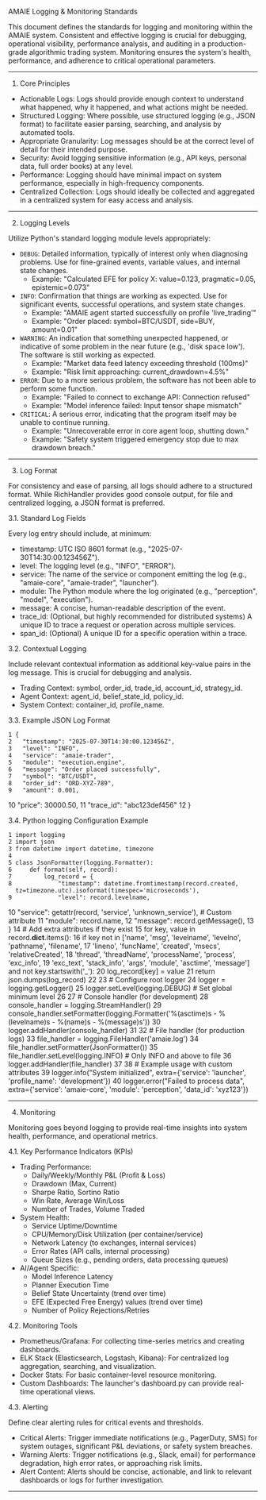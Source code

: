AMAIE Logging & Monitoring Standards

  This document defines the standards for logging and monitoring within the AMAIE system.
  Consistent and effective logging is crucial for debugging, operational visibility,
  performance analysis, and auditing in a production-grade algorithmic trading system.
  Monitoring ensures the system's health, performance, and adherence to critical
  operational parameters.

  ---

  1. Core Principles

   * Actionable Logs: Logs should provide enough context to understand what happened, why
     it happened, and what actions might be needed.
   * Structured Logging: Where possible, use structured logging (e.g., JSON format) to
     facilitate easier parsing, searching, and analysis by automated tools.
   * Appropriate Granularity: Log messages should be at the correct level of detail for
     their intended purpose.
   * Security: Avoid logging sensitive information (e.g., API keys, personal data, full
     order books) at any level.
   * Performance: Logging should have minimal impact on system performance, especially in
     high-frequency components.
   * Centralized Collection: Logs should ideally be collected and aggregated in a
     centralized system for easy access and analysis.

  ---

  2. Logging Levels

  Utilize Python's standard logging module levels appropriately:

   * `DEBUG`: Detailed information, typically of interest only when diagnosing problems. Use
     for fine-grained events, variable values, and internal state changes.
       * Example: "Calculated EFE for policy X: value=0.123, pragmatic=0.05,
         epistemic=0.073"
   * `INFO`: Confirmation that things are working as expected. Use for significant events,
     successful operations, and system state changes.
       * Example: "AMAIE agent started successfully on profile 'live_trading'"
       * Example: "Order placed: symbol=BTC/USDT, side=BUY, amount=0.01"
   * `WARNING`: An indication that something unexpected happened, or indicative of some
     problem in the near future (e.g., 'disk space low'). The software is still working as
     expected.
       * Example: "Market data feed latency exceeding threshold (100ms)"
       * Example: "Risk limit approaching: current_drawdown=4.5%"
   * `ERROR`: Due to a more serious problem, the software has not been able to perform some
     function.
       * Example: "Failed to connect to exchange API: Connection refused"
       * Example: "Model inference failed: Input tensor shape mismatch"
   * `CRITICAL`: A serious error, indicating that the program itself may be unable to
     continue running.
       * Example: "Unrecoverable error in core agent loop, shutting down."
       * Example: "Safety system triggered emergency stop due to max drawdown breach."

  ---

  3. Log Format

  For consistency and ease of parsing, all logs should adhere to a structured format.
  While RichHandler provides good console output, for file and centralized logging, a
  JSON format is preferred.

  3.1. Standard Log Fields

  Every log entry should include, at minimum:

   * timestamp: UTC ISO 8601 format (e.g., "2025-07-30T14:30:00.123456Z").
   * level: The logging level (e.g., "INFO", "ERROR").
   * service: The name of the service or component emitting the log (e.g., "amaie-core",
     "amaie-trader", "launcher").
   * module: The Python module where the log originated (e.g., "perception", "model",
     "execution").
   * message: A concise, human-readable description of the event.
   * trace_id: (Optional, but highly recommended for distributed systems) A unique ID to
     trace a request or operation across multiple services.
   * span_id: (Optional) A unique ID for a specific operation within a trace.

  3.2. Contextual Logging

  Include relevant contextual information as additional key-value pairs in the log
  message. This is crucial for debugging and analysis.

   * Trading Context: symbol, order_id, trade_id, account_id, strategy_id.
   * Agent Context: agent_id, belief_state_id, policy_id.
   * System Context: container_id, profile_name.

  3.3. Example JSON Log Format

    1 {
    2   "timestamp": "2025-07-30T14:30:00.123456Z",
    3   "level": "INFO",
    4   "service": "amaie-trader",
    5   "module": "execution.engine",
    6   "message": "Order placed successfully",
    7   "symbol": "BTC/USDT",
    8   "order_id": "ORD-XYZ-789",
    9   "amount": 0.001,
   10   "price": 30000.50,
   11   "trace_id": "abc123def456"
   12 }

  3.4. Python logging Configuration Example

    1 import logging
    2 import json
    3 from datetime import datetime, timezone
    4 
    5 class JsonFormatter(logging.Formatter):
    6     def format(self, record):
    7         log_record = {
    8             "timestamp": datetime.fromtimestamp(record.created,
      tz=timezone.utc).isoformat(timespec='microseconds'),
    9             "level": record.levelname,
   10             "service": getattr(record, 'service', 'unknown_service'), # 
      Custom attribute
   11             "module": record.name,
   12             "message": record.getMessage(),
   13         }
   14         # Add extra attributes if they exist
   15         for key, value in record.__dict__.items():
   16             if key not in ['name', 'msg', 'levelname', 'levelno', 'pathname',
      'filename',
   17                            'lineno', 'funcName', 'created', 'msecs',
      'relativeCreated',
   18                            'thread', 'threadName', 'processName', 'process',
      'exc_info',
   19                            'exc_text', 'stack_info', 'args', 'module',
      'asctime', 'message'] and not key.startswith('_'):
   20                 log_record[key] = value
   21         return json.dumps(log_record)
   22 
   23 # Configure root logger
   24 logger = logging.getLogger()
   25 logger.setLevel(logging.DEBUG) # Set global minimum level
   26 
   27 # Console handler (for development)
   28 console_handler = logging.StreamHandler()
   29 console_handler.setFormatter(logging.Formatter('%(asctime)s - %(levelname)s -
      %(name)s - %(message)s'))
   30 logger.addHandler(console_handler)
   31 
   32 # File handler (for production logs)
   33 file_handler = logging.FileHandler('amaie.log')
   34 file_handler.setFormatter(JsonFormatter())
   35 file_handler.setLevel(logging.INFO) # Only INFO and above to file
   36 logger.addHandler(file_handler)
   37 
   38 # Example usage with custom attributes
   39 logger.info("System initialized", extra={'service': 'launcher',
      'profile_name': 'development'})
   40 logger.error("Failed to process data", extra={'service': 'amaie-core',
      'module': 'perception', 'data_id': 'xyz123'})

  ---

  4. Monitoring

  Monitoring goes beyond logging to provide real-time insights into system health,
  performance, and operational metrics.

  4.1. Key Performance Indicators (KPIs)

   * Trading Performance:
       * Daily/Weekly/Monthly P&L (Profit & Loss)
       * Drawdown (Max, Current)
       * Sharpe Ratio, Sortino Ratio
       * Win Rate, Average Win/Loss
       * Number of Trades, Volume Traded
   * System Health:
       * Service Uptime/Downtime
       * CPU/Memory/Disk Utilization (per container/service)
       * Network Latency (to exchanges, internal services)
       * Error Rates (API calls, internal processing)
       * Queue Sizes (e.g., pending orders, data processing queues)
   * AI/Agent Specific:
       * Model Inference Latency
       * Planner Execution Time
       * Belief State Uncertainty (trend over time)
       * EFE (Expected Free Energy) values (trend over time)
       * Number of Policy Rejections/Retries

  4.2. Monitoring Tools

   * Prometheus/Grafana: For collecting time-series metrics and creating dashboards.
   * ELK Stack (Elasticsearch, Logstash, Kibana): For centralized log aggregation,
     searching, and visualization.
   * Docker Stats: For basic container-level resource monitoring.
   * Custom Dashboards: The launcher's dashboard.py can provide real-time operational
     views.

  4.3. Alerting

  Define clear alerting rules for critical events and thresholds.

   * Critical Alerts: Trigger immediate notifications (e.g., PagerDuty, SMS) for system
     outages, significant P&L deviations, or safety system breaches.
   * Warning Alerts: Trigger notifications (e.g., Slack, email) for performance
     degradation, high error rates, or approaching risk limits.
   * Alert Content: Alerts should be concise, actionable, and link to relevant dashboards
     or logs for further investigation.

  ---

